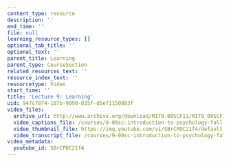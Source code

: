 ```yaml
---
content_type: resource
description: ''
end_time: ''
file: null
learning_resource_types: []
optional_tab_title: ''
optional_text: ''
parent_title: Learning
parent_type: CourseSection
related_resources_text: ''
resource_index_text: ''
resourcetype: Video
start_time: ''
title: 'Lecture 9: Learning'
uid: 947c7874-107b-9090-835f-d5e71150803f
video_files:
  archive_url: http://www.archive.org/download/MIT9.00SCF11/MIT9_00SCF11_lec09_300k.mp4
  video_captions_file: /courses/9-00sc-introduction-to-psychology-fall-2011/8d4b11cee74a52da84194daa6af96b47_SBrCPDC21f4.vtt
  video_thumbnail_file: https://img.youtube.com/vi/SBrCPDC21f4/default.jpg
  video_transcript_file: /courses/9-00sc-introduction-to-psychology-fall-2011/c371461c96c250ca1fd430cdc372bcdc_SBrCPDC21f4.pdf
video_metadata:
  youtube_id: SBrCPDC21f4
---
```

